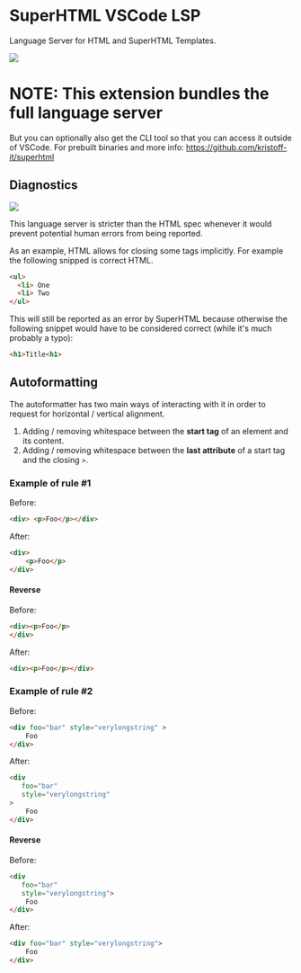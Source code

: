 # SuperHTML VSCode LSP
Language Server for HTML and SuperHTML Templates.

![](../../.github/vscode-autoformat.gif)


# NOTE: This extension bundles the full language server

But you can optionally also get the CLI tool so that you can access it outside of VSCode.
For prebuilt binaries and more info: https://github.com/kristoff-it/superhtml


## Diagnostics

![](../../.github/vscode.png)

This language server is stricter than the HTML spec whenever it would prevent potential human errors from being reported.


As an example, HTML allows for closing some tags implicitly. For example the following snipped is correct HTML.

```html
<ul>
  <li> One
  <li> Two
</ul>
```

This will still be reported as an error by SuperHTML because otherwise the following snippet would have to be considered correct (while it's much probably a typo):

```html
<h1>Title<h1>
```

## Autoformatting

The autoformatter has two main ways of interacting with it in order to request for horizontal / vertical alignment.

1. Adding / removing whitespace between the **start tag** of an element and its content.
2. Adding / removing whitespace between the **last attribute** of a start tag and the closing  `>`.


### Example of rule #1
Before:
```html
<div> <p>Foo</p></div>
```

After:
```html
<div> 
    <p>Foo</p>
</div>
```

#### Reverse

Before:
```html
<div><p>Foo</p>
</div>
```

After:
```html
<div><p>Foo</p></div>
```

### Example of rule #2
Before:
```html
<div foo="bar" style="verylongstring" >
    Foo
</div>
```

After:
```html
<div 
   foo="bar" 
   style="verylongstring" 
>
    Foo
</div>
```

#### Reverse

Before:
```html
<div 
   foo="bar" 
   style="verylongstring">
    Foo
</div>
```

After:
```html
<div foo="bar" style="verylongstring">
    Foo
</div>
```

